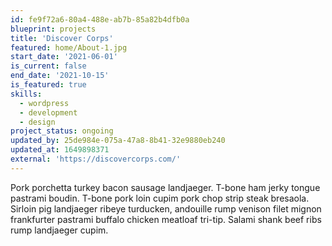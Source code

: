 ```yaml
---
id: fe9f72a6-80a4-488e-ab7b-85a82b4dfb0a
blueprint: projects
title: 'Discover Corps'
featured: home/About-1.jpg
start_date: '2021-06-01'
is_current: false
end_date: '2021-10-15'
is_featured: true
skills:
  - wordpress
  - development
  - design
project_status: ongoing
updated_by: 25de984e-075a-47a8-8b41-32e9880eb240
updated_at: 1649898371
external: 'https://discovercorps.com/'
---
```

Pork porchetta turkey bacon sausage landjaeger. T-bone ham jerky tongue pastrami boudin. T-bone pork loin cupim pork chop strip steak bresaola. Sirloin pig landjaeger ribeye turducken, andouille rump venison filet mignon frankfurter pastrami buffalo chicken meatloaf tri-tip. Salami shank beef ribs rump landjaeger cupim.